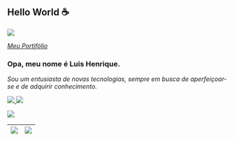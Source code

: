 ## Hello World  :coffee:

![](https://komarev.com/ghpvc/?username=lhenriquedeveloper)

<p align="left">
<a href="https://luishenrique.flutterflow.app/" alt="Portifólio">
    <i>Meu Portifólio</i>
</a>
</p>





### Opa, meu nome é Luis Henrique.
<i>Sou um entusiasta de novas tecnologias, sempre em busca de aperfeiçoar-se e de adquirir conhecimento.</i><br>

 <p align="left">

  <a href="https://www.linkedin.com/in/lhenriquedev/" alt="Linkedin">
    <img src="https://img.shields.io/badge/LinkedIn-0077B5?style=for-the-badge&logo=linkedin&logoColor=white"/>
  </a>

  <a href="mailto:sousarodriguesluishenrique@gmail.com" alt="Gmail">
    <img src="https://img.shields.io/badge/Gmail-333333?style=for-the-badge&logo=gmail&logoColor=red"/>
  </a>
</p>

<p align="left">
  <a href="https://go-skill-icons.vercel.app/">
    <img src="https://go-skill-icons.vercel.app/api/icons?i=html,css,js,ts,nodejs,angular,react,vue,nextjs,sass,tailwind,bootstrap,figma,vscode,git,gitlab,github,jenkins,firebase,vite,ubuntu,windows,karma,npm" />
  </a>
</p>

<!-- ------------------------------- -->
| ![](https://github-profile-summary-cards.vercel.app/api/cards/productive-time?username=lhenriquedeveloper&theme=dracula) | ![](https://github-profile-summary-cards.vercel.app/api/cards/profile-details?username=lhenriquedeveloper&theme=dracula) |
| ------------- | ------------- |
<!-- ------------------------------- -->

 

